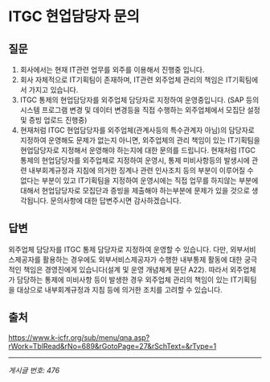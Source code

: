 # ITGC 현업담당자 문의

## 질문
1. 회사에서는 현재 IT관련 업무를 외주를 이용해서 진행중 입니다.
2. 회사 자체적으로 IT기획팀이 존재하며, IT관련 외주업체 관리의 책임은 IT기획팀에서 가지고 있습니다.
3. ITGC 통제의 현업담당자를 외주업체 담당자로 지정하여 운영중입니다.
(SAP 등의 시스템 프로그램 변경 및 데이터 변경등을 직접 수행하는 외주업체에서 모집단 설정 및 증빙 업로드 진행중)
4. 현재처럼 ITGC 현업담당자를 외주업체(관계사등의 특수관계자 아님)의 담당자로 지정하여 운영해도 문제가 없는지
아니면, 외주업체의 관리 책임이 있는 IT기획팀을 현업담당자로 지정해서 운영해야 하는지에 대한 문의를 드립니다.
현재처럼 ITGC통제의 현업담당자를 외주업체로 지정하여 운영시, 통제 미비사항등의 발생시에 관련 내부회계규정과 지침에 의거한
징계나 관련 인사조치 등의 부분이 이루어질 수 없다는 부분이 있고
IT기획팀을 지정하여 운영시에는 직접 업무를 하지않는 부분에 대해서 현업담당자로 모집단과 증빙을 제출해야 하는부분에 문제가 있을
것으로 생각됩니다.
문의사항에 대한 답변주시면 감사하겠습니다.

## 답변
외주업체 담당자를 ITGC 통제 담당자로 지정하여 운영할 수 있습니다. 다만, 외부서비스제공자를 활용하는 경우에도 외부서비스제공자가 수행한 내부통제 활동에 대한 궁극적인 책임은 경영진에게 있습니다(설계 및 운영 개념체계 문단 A22). 따라서 외주업체가 담당하는 통제에 미비사항 등이 발생한 경우 외주업체 관리의 책임이 있는 IT기획팀을 대상으로 내부회계규정과 지침 등에 의거한 조치를 고려할 수 있습니다.

## 출처
https://www.k-icfr.org/sub/menu/qna.asp?rWork=TblRead&rNo=689&rGotoPage=27&rSchText=&rType=1

---
*게시글 번호: 476*
